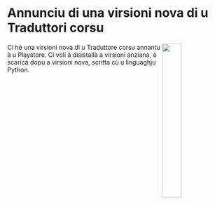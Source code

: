 # Annunciu di una virsioni nova di u Traduttori corsu

<img align="right" width="30%" src="/screenshot1.jpg">
Ci hè una virsioni nova di u Traduttore corsu annantu à u Playstore. Ci voli à disistallà a virsioni anziana, è scaricà dopu a virsioni nova, scritta cù u linguaghju Python.

